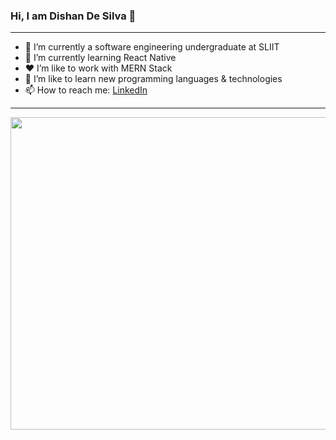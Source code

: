 ### Hi, I am Dishan De Silva 👋
<hr>


- 🔭 I’m currently a software engineering undergraduate at SLIIT
- 🌱 I’m currently learning React Native
- ❤️ I’m like to work with MERN Stack
- 🤔 I’m like to learn new programming languages & technologies
- 📫 How to reach me: <a href = "https://www.linkedin.com/in/dishan-de-silva-8604181aa/"> LinkedIn </a>

<hr>
 
<img src = "https://opinionstage-res.cloudinary.com/image/upload/c_lfill,dpr_3.0,f_auto,fl_lossy,q_auto:good,w_400/v1/polls/tpu5srtqdzurdhm7pgvx"  width="1000" height="500"/>
